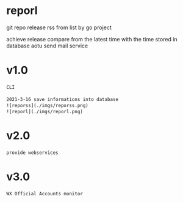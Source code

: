 # reporl
git repo release rss from list by go project

achieve release compare from the latest time with the time stored in database
aotu send mail service

# v1.0 

	CLI 
	
	2021-3-16 save informations into database
	![reporss](./imgs/reporss.png)
	![reporl](./imgs/reporl.png)
	
# v2.0

	provide webservices
	
# v3.0

	WX Official Accounts monitor